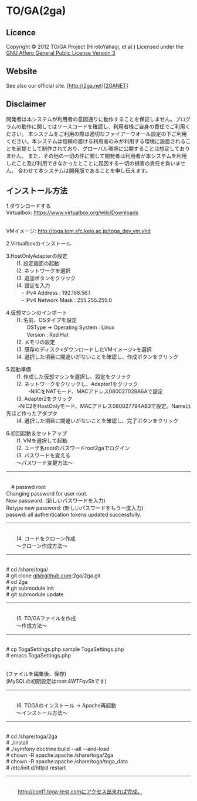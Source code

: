TO/GA(2ga)
===
Licence
----------
Copyright &copy; 2012 TO/GA Project (HirotoYahagi, et al.)
Licensed under the [GNU Affero General Public License Version 3][AGPL]  

[AGPL]: http://www.gnu.org/licenses/agpl-3.0.html

Website
----------
See also our official site. [http://2ga.net][2GANET]

[2GANET]: http://2ga.net

Disclaimer
----------
開発者は本システムが利用者の意図通りに動作することを保証しません。プログラムの動作に関してはソースコードを確認し、利用者様ご自身の責任でご利用ください。
本システムをご利用の際は適切なファイアーウオール設定の下ご利用ください。本システムは信頼の置ける利用者のみが利用する環境に設置されることを前提として制作されており、グローバル環境に公開することは想定しておりません。
また、その他の一切の件に関して開発者は利用者が本システムを利用したこと及び利用できなかったとことに起因する一切の損害の責任を負いません。
合わせて本システムは開発版であることを申し伝えます。

インストール方法
----------
1.ダウンロードする
<br>Virtualbox: https://www.virtualbox.org/wiki/Downloads

<br>VMイメージ: http://toga.tom.sfc.keio.ac.jp/toga_dev_vm.vhd

2.Virtualboxのインストール

3.HostOnlyAdapterの設定
   <br> 　　(1. 設定画面<Preferences>の起動
   <br> 　　(2. ネットワーク<Network>を選択
   <br> 　　(3. 追加ボタンをクリック
   <br> 　　(4. 設定を入力
   <br>   　　　-   IPv4  Address   : 192.168.56.1
   <br>   　　　- IPv4 Network Mask : 255.255.255.0

4.仮想マシンのインポート
  <br> 　　(1. 名前<Name>、OSタイプを設定
    <br>　　　　OSType -> Operating System : Linux
    <br>　　　　Version : Red Hat
  <br> 　　(2. メモリの設定
  <br> 　　(3. 既存のディスク<ダウンロードしたVMイメージ>を選択
  <br> 　　(4. 選択した項目に間違いがないことを確認し、作成<create>ボタンをクリック

5.起動準備
  <br> 　　(1. 作成した仮想マシンを選択し、設定<Settings>をクリック
  <br> 　　(2. ネットワーク<Network>をクリックし、Adapter1をクリック
  <br>　　 　　-NIICをNATモード、MACアドレス080027028A6Aで設定
  <br> 　　(3. Adapter2をクリック
  <br> 　　    -NIC2をHostOnlyモード、MACアドレス080027794AB3で設定。Nameは先ほど作ったアダプタ
  <br> 　　(4. 選択した項目に間違いがないことを確認し、完了<OK>ボタンをクリック

6.初回起動＆セットアップ
  <br> 　　(1. VMを選択して起動
  <br> 　　(2. ユーザ名rootのパスワードroot2gaでログイン
  <br> 　　(3. パスワードを変える
  <br> 　　〜パスワード変更方法〜
__________________________________

<br>　# passwd root
<br>Changing password for user root.
<br>New password:   (新しいパスワードを入力)
<br>Retype new password:    (新しいパスワードをもう一度入力)
<br>passwd: all authentication tokens updated successfully. 
<br>
__________________________________
 
  <br> 　　(4. コードをクローン作成
  <br> 　　〜クローン作成方法〜
__________________________________
<br>  # cd /share/toga/
<br># git clone git@github.com:2ga/2ga.git
<br># cd 2ga
<br># git submodule init
<br># git submodule update
__________________________________

  <br> 　　(5. TO/GAファイルを作成
  <br> 　　〜作成方法〜
__________________________________
<br># cp TogaSettings.php.sample TogaSettings.php
<br># emacs TogaSettings.php
 
<br>(ファイルを編集後、保存)
<br>(MySQLの初期設定はroot:4WTFqvShです)
__________________________________

  <br> 　　(6. TOGAのインストール -> Apache再起動
  <br> 　　〜インストール方法〜
__________________________________
<br># cd /share/toga/2ga
<br># ./install
<br># ./symfony doctrine:build --all --and-load
<br># chown -R apache:apache /share/toga/2ga
<br># chown -R apache:apache /share/toga/toga_data
<br># /etc/init.d/httpd restart
__________________________________
<br> 　　
http://conf1.toga-test.comにアクセス出来れば完成。
